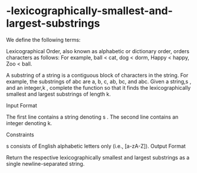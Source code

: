 # -lexicographically-smallest-and-largest-substrings
We define the following terms:

Lexicographical Order, also known as alphabetic or dictionary order, orders characters as follows: 
For example, ball < cat, dog < dorm, Happy < happy, Zoo < ball.

A substring of a string is a contiguous block of characters in the string. For example, the substrings of abc are a, b, c, ab, bc, and abc.
Given a string,s , and an integer,k , complete the function so that it finds the lexicographically smallest and largest substrings of length k.

Input Format

The first line contains a string denoting s . 
The second line contains an integer denoting k.

Constraints

s consists of English alphabetic letters only (i.e., [a-zA-Z]).
Output Format

Return the respective lexicographically smallest and largest substrings as a single newline-separated string.
